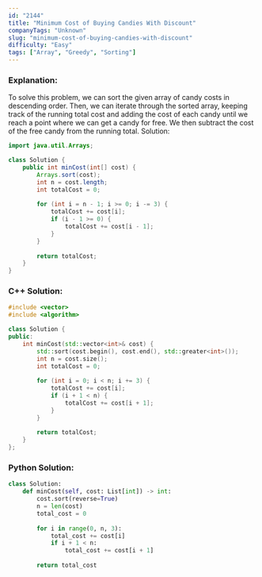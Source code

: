 ```yaml
---
id: "2144"
title: "Minimum Cost of Buying Candies With Discount"
companyTags: "Unknown"
slug: "minimum-cost-of-buying-candies-with-discount"
difficulty: "Easy"
tags: ["Array", "Greedy", "Sorting"]
---
```


### Explanation:
To solve this problem, we can sort the given array of candy costs in descending order. Then, we can iterate through the sorted array, keeping track of the running total cost and adding the cost of each candy until we reach a point where we can get a candy for free. We then subtract the cost of the free candy from the running total.
 Solution:
```java
import java.util.Arrays;

class Solution {
    public int minCost(int[] cost) {
        Arrays.sort(cost);
        int n = cost.length;
        int totalCost = 0;
        
        for (int i = n - 1; i >= 0; i -= 3) {
            totalCost += cost[i];
            if (i - 1 >= 0) {
                totalCost += cost[i - 1];
            }
        }
        
        return totalCost;
    }
}
```

### C++ Solution:
```cpp
#include <vector>
#include <algorithm>

class Solution {
public:
    int minCost(std::vector<int>& cost) {
        std::sort(cost.begin(), cost.end(), std::greater<int>());
        int n = cost.size();
        int totalCost = 0;
        
        for (int i = 0; i < n; i += 3) {
            totalCost += cost[i];
            if (i + 1 < n) {
                totalCost += cost[i + 1];
            }
        }
        
        return totalCost;
    }
};
```

### Python Solution:
```python
class Solution:
    def minCost(self, cost: List[int]) -> int:
        cost.sort(reverse=True)
        n = len(cost)
        total_cost = 0
        
        for i in range(0, n, 3):
            total_cost += cost[i]
            if i + 1 < n:
                total_cost += cost[i + 1]
        
        return total_cost
```